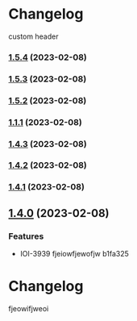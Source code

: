 # Changelog
  custom header

### [1.5.4](///compare/v1.5.3...v1.5.4) (2023-02-08)

### [1.5.3](///compare/v1.5.2...v1.5.3) (2023-02-08)

### [1.5.2](///compare/v1.1.1...v1.5.2) (2023-02-08)

### [1.1.1](///compare/v1.4.3...v1.1.1) (2023-02-08)

### [1.4.3](///compare/v1.4.2...v1.4.3) (2023-02-08)

### [1.4.2](///compare/v1.4.1...v1.4.2) (2023-02-08)

### [1.4.1](///compare/v1.4.0...v1.4.1) (2023-02-08)

## [1.4.0](///compare/v1.3.0...v1.4.0) (2023-02-08)


### Features

* IOI-3939 fjeiowfjewofjw b1fa325

# Changelog
  fjeowifjweoi
